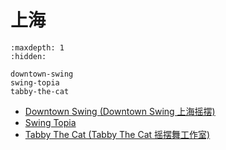 # 上海

```{toctree}
:maxdepth: 1
:hidden:

downtown-swing
swing-topia
tabby-the-cat
```

- [Downtown Swing (Downtown Swing 上海摇摆)](downtown-swing.md)
- [Swing Topia](swing-topia.md)
- [Tabby The Cat (Tabby The Cat 摇摆舞工作室)](tabby-the-cat.md)

